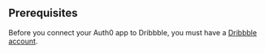 ## Prerequisites
Before you connect your Auth0 app to Dribbble, you must have a [Dribbble account](https://dribbble.com/signup/new).
